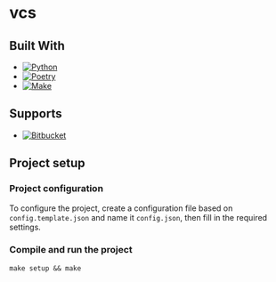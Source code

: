# vcs

## Built With

- [![Python][python-shield]][python-url]
- [![Poetry][poetry-shield]][poetry-url]
- [![Make][make-shield]][make-url]

[python-shield]: https://img.shields.io/badge/python-20232A?style=for-the-badge&logo=python
[python-url]: https://www.python.org/

[poetry-shield]: https://img.shields.io/badge/poetry-20232A?style=for-the-badge&logo=poetry
[poetry-url]: https://python-poetry.org/

[make-shield]: https://img.shields.io/badge/make-20232A?style=for-the-badge&logo=GNU
[make-url]: https://www.gnu.org/software/make/manual/make.html

## Supports

- [![Bitbucket][bitbucket-shield]][bitbucket-url]

[bitbucket-shield]: https://img.shields.io/badge/bitbucket-20232A?style=for-the-badge&logo=bitbucket
[bitbucket-url]: https://bitbucket.org/

## Project setup

### Project configuration

To configure the project, create a configuration file based on `config.template.json` and name it `config.json`, then
fill in the required settings.

### Compile and run the project

```shell
make setup && make
```
